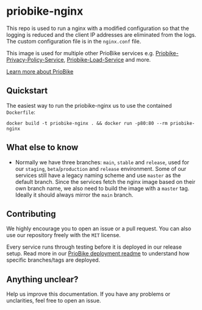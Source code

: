 # priobike-nginx

This repo is used to run a nginx with a modified configuration so that the logging is reduced and the client IP addresses are eliminated from the logs.
The custom configuration file is in the `nginx.conf` file.

This image is used for multiple other PrioBike services e.g. [Priobike-Privacy-Policy-Service](https://github.com/priobike/priobike-privacy-policy-service), [Priobike-Load-Service](https://github.com/priobike/priobike-load-service) and more.

[Learn more about PrioBike](https://github.com/priobike)

## Quickstart

The easiest way to run the priobike-nginx us to use the contained `Dockerfile`:
```
docker build -t priobike-nginx . && docker run -p80:80 --rm priobike-nginx
```

## What else to know
- Normally we have three branches: `main`, `stable` and `release`, used for our `staging`, `beta`/`production` and `release` environment. Some of our services still have a legacy naming scheme and use `master` as the default branch. Since the services fetch the nginx image based on their own branch name, we also need to build the image with a `master` tag. Ideally it should always mirror the `main` branch.

## Contributing

We highly encourage you to open an issue or a pull request. You can also use our repository freely with the `MIT` license.

Every service runs through testing before it is deployed in our release setup. Read more in our [PrioBike deployment readme](https://github.com/priobike/.github/blob/main/wiki/deployment.md) to understand how specific branches/tags are deployed.

## Anything unclear?

Help us improve this documentation. If you have any problems or unclarities, feel free to open an issue.
